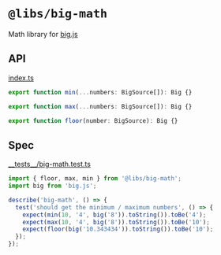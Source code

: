 # `@libs/big-math`

Math library for [big.js](https://github.com/MikeMcl/big.js/)

## API

<!-- source index.ts --pick "min max floor" -->

[index.ts](index.ts)

```ts
export function min(...numbers: BigSource[]): Big {}

export function max(...numbers: BigSource[]): Big {}

export function floor(number: BigSource): Big {}
```

<!-- /source -->

## Spec

<!-- source ./__tests__/*.test.ts -->

[\_\_tests\_\_/big-math.test.ts](__tests__/big-math.test.ts)

```ts
import { floor, max, min } from '@libs/big-math';
import big from 'big.js';

describe('big-math', () => {
  test('should get the minimum / maximum numbers', () => {
    expect(min(10, '4', big('8')).toString()).toBe('4');
    expect(max(10, '4', big('8')).toString()).toBe('10');
    expect(floor(big('10.343434')).toString()).toBe('10');
  });
});
```

<!-- /source -->
